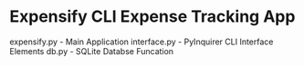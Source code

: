 # Expensify CLI Expense Tracking App 

expensify.py - Main Application
interface.py - PyInquirer CLI Interface Elements
db.py - SQLite Databse Funcation